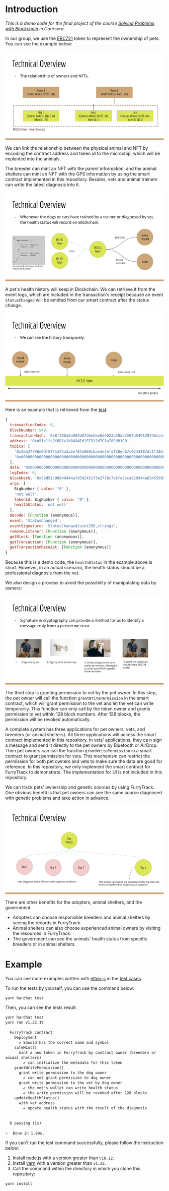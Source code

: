 # Introduction

*This is a demo code for the final project of the course [Solving Problems with Blockchain](https://www.coursera.org/certificates/blockchain-duke) in Coursera.*

In our group, we use the [ERC721](https://eips.ethereum.org/EIPS/eip-721) token to represent the ownership of pets. You can see the example below:

![The relationship between owners and NFTs](./images/erc721.png)

We can link the relationship between the physical animal and NFT by encoding the contract address and token id to the microchip, which will be implanted into the animals.

The breeder can mint an NFT with the parent information, and the animal shelters can mint an NFT with the GPS information by using the smart contract implemented in this repository. Besides, vets and animal trainers can write the latest diagnosis into it.

![Make the information transparently and trackable](./images/trackable.png)

A pet's health history will keep in Blockchain. We can retrieve it from the event logs, which are included in the transaction's receipt because an event `StatusChanged` will be emitted from our smart contract after the status change.

![History are easy to retrieve](./images/history.png)

Here is an example that is retrieved from the [test](./test/FurryTrack.js:L134):

```javascript
{
  transactionIndex: 0,
  blockNumber: 549,
  transactionHash: '0x8f380a5a904b87dbebbe6de023b30da7e9fd54912974bcceab9b141b705b2069',
  address: '0xA51c1fc2f0D1a1b8494Ed1FE312d7C3a78Ed91C0',
  topics: [
    '0x2eb37796e0df5f41d73a3a3ef84a969cbae3e3efdf28ec67c0343887dc1f10b7',
    '0x0000000000000000000000000000000000000000000000000000000000000000'
  ],
  data: '0x000000000000000000000000000000000000000000000000000000000000002000000000000000000000000000000000000000000000000000000000000000086e6f742077656c6c000000000000000000000000000000000000000000000000',
  logIndex: 0,
  blockHash: '0x58d51c9804d444a7d5d2451f3e2770c7a6fe2cca829544a63455985c68932f3d',
  args: [
    BigNumber { value: "0" },
    'not well',
    tokenId: BigNumber { value: "0" },
    healthStatus: 'not well'
  ],
  decode: [Function (anonymous)],
  event: 'StatusChanged',
  eventSignature: 'StatusChanged(uint256,string)',
  removeListener: [Function (anonymous)],
  getBlock: [Function (anonymous)],
  getTransaction: [Function (anonymous)],
  getTransactionReceipt: [Function (anonymous)]
}
```

Because this is a demo code, the `healthStatus` in the example above is short. However, in an actual scenario, the health status should be a professional diagnosis from the vet.

We also design a process to avoid the possibility of manipulating data by owners:

![The steps of granting permission to vet](./images/grantPermission.png)

The third step is granting permission to vet by the pet owner. In this step, the pet owner will call the function `grantWritePermission` in the smart contract, which will grant permission to the vet and let the vet can write temporarily. This function can only call by the token owner and grants permission to vet within 128 block numbers. After 128 blocks, the permission will be revoked automatically.

A complete system has three applications for pet owners, vets, and breeders (or animal shelters). All three applications will access the smart contract implemented in this repository. In vets' applications, they ca n sign a message and send it directly to the pet owners by Bluetooth or AirDrop. Then pet owners can call the function `grantWritePermission` in a smart contract to grant permission for vets. This mechanism can restrict the permission for both pet owners and vets to make sure the data are good for reference. In this repository, we only implement the smart contract for FurryTrack to demonstrate. The implementation for UI is not included in this repository.

We can track pets' ownership and genetic sources by using FurryTrack. One obvious benefit is that pet owners can see the same source diagnosed with genetic problems and take action in advance.

![benefit](./images/benefit.png)

There are other benefits for the adopters, animal shelters, and the government.

- Adopters can choose responsible breeders and animal shelters by seeing the records in FurryTrack.
- Animal shelters can also choose experienced animal owners by visiting the resources in FurryTrack.
- The government can see the animals' health status from specific breeders or in animal shelters.

# Example

You can see more examples written with [ether.js](https://docs.ethers.io/v5/getting-started/) in the [test cases](./test/FurryTrack.js).

To run the tests by yourself, you can use the command below:

```shell
yarn hardhat test
```

Then, you can see the tests result:

```shell
yarn hardhat test
yarn run v1.22.19

  FurryTrack contract
    Deployment
      ✔ Should has the correct name and symbol
    safeMint()
      mint a new token in FurryTrack by contract owner (breeders or animal shelters)
        ✔ can initialize the metadata for this token
    grantWritePermission()
      grant write permission to the dog owner
        ✔ can not grant permission to dog owner
      grant write permission to the vet by dog owner
        ✔ the vet's wallet can write health status
        ✔ the write permission will be revoked after 128 blocks
    updateHealthStatus()
      with vet address
        ✔ update health status with the result of the diagnosis


  6 passing (1s)

✨  Done in 1.89s.
```

If you can't run the test command successfully, please follow the instruction below:

1. Install [node.js](https://nodejs.org/en/download/) with a version greater than `v18.12`.
2. Install [yarn](https://classic.yarnpkg.com/lang/en/docs/install/#mac-stable) with a version greater than `v1.22`.
3. Call the command within the directory in which you clone this repository:

```shell
yarn install
```
